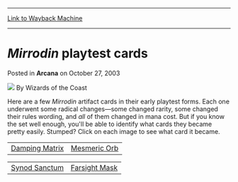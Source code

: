 
---
[Link to Wayback Machine](https://web.archive.org/web/20220628162214/https://magic.wizards.com/en/articles/archive/arcana/mirrodin-playtest-cards-2003-10-27)

[_metadata_:author]:- "Wizards of the Coast"
[_metadata_:description]:- "Here are a few Mirrodin artifact cards in their early playtest forms. Each one underwent some radical changes—some changed rarity, some changed their rules wording, and all of them changed in mana cost. But if you know the set well enough, you'll be able to identify what cards they became pretty easily. Stumped? Click on each image to see what card it became. Damping Matrix"
[_metadata_:generator]:- "Drupal 7 (http://drupal.org)"
[_metadata_:node]:- "606086"
[_metadata_:publish_date]:- "2003-10-27"
[_metadata_:source]:- "div-main-content"
[_metadata_:title]:- "Mirrodin playtest cards"
[_metadata_:wayback_capture_timestamp]:- "2022-06-28 16:22:14"
[_metadata_:wayback_raw_url]:- "https://web.archive.org/web/20220628162214id_/https://magic.wizards.com/en/articles/archive/arcana/mirrodin-playtest-cards-2003-10-27"
[_metadata_:wayback_url]:- "https://magic.wizards.com/en/articles/archive/arcana/mirrodin-playtest-cards-2003-10-27"
---


*Mirrodin* playtest cards
=========================



 Posted in **Arcana**
 on October 27, 2003 






![](https://media.magic.wizards.com/styles/auth_small/public/images/person/wizards_author.jpg)
By Wizards of the Coast











Here are a few *Mirrodin* artifact cards in their early playtest forms. Each one underwent some radical changes—some changed rarity, some changed their rules wording, and *all* of them changed in mana cost. But if you know the set well enough, you'll be able to identify what cards they became pretty easily. Stumped? Click on each image to see what card it became.



|  |  |
| --- | --- |
| [Damping Matrix](http://gatherer.wizards.com/Pages/Card/Details.aspx?&name=Damping%2BMatrix) | [Mesmeric Orb](http://gatherer.wizards.com/Pages/Card/Details.aspx?&name=Mesmeric%2BOrb) |



|  |  |
| --- | --- |
| [Synod Sanctum](http://gatherer.wizards.com/Pages/Card/Details.aspx?&name=Synod%2BSanctum) | [Farsight Mask](http://gatherer.wizards.com/Pages/Card/Details.aspx?&name=Farsight%2BMask) |







